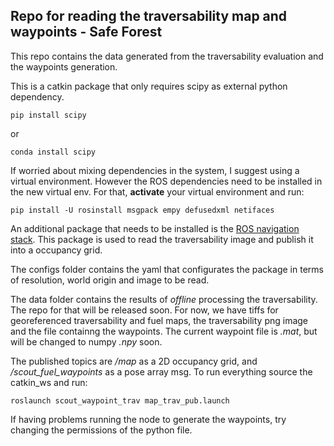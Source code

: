 ## Repo for reading the traversability map and waypoints - Safe Forest
This repo contains the data generated from the traversability evaluation and the waypoints generation.

This is a catkin package that only requires scipy as external python dependency. 
```
pip install scipy
```
or
```
conda install scipy
```

If worried about mixing dependencies in the system, I suggest using a virtual environment. However the ROS dependencies need to be installed in the new virtual env. For that, **activate** your virtual environment and run:
```
pip install -U rosinstall msgpack empy defusedxml netifaces
```

An additional package that needs to be installed is the [ROS navigation stack](https://github.com/ros-planning/navigation). This package is used to read the traversability image and publish it into a occupancy grid. 

The configs folder contains the yaml that configurates the package in terms of resolution, world origin and image to be read.

The data folder contains the results of *offline* processing the traversability. The repo for that will be released soon. For now, we have tiffs for georeferenced traversability and fuel maps, the traversability png image and the file containng the waypoints. The current waypoint file is *.mat*, but will be changed to numpy *.npy* soon.

The published topics are */map* as a 2D occupancy grid, and */scout_fuel_waypoints* as a pose array msg. To run everything source the catkin_ws and run:
```
roslaunch scout_waypoint_trav map_trav_pub.launch
```

If having problems running the node to generate the waypoints, try changing the permissions of the python file.